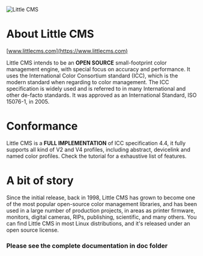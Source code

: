 
![Little CMS](doc/logo-small.png)

# About Little CMS
[www.littlecms.com](https://www.littlecms.com)

Little CMS intends to be an **OPEN SOURCE** small-footprint color management engine, with special focus on accuracy and performance. It uses the International Color Consortium standard (ICC), which is the modern standard when regarding to color management. The ICC specification is widely used and is referred to in many International and other de-facto standards. It was approved as an International Standard, ISO 15076-1, in 2005. 



# Conformance
Little CMS is a **FULL IMPLEMENTATION** of ICC specification 4.4, it fully supports all kind of V2 and V4 profiles, including abstract, devicelink and named color profiles. Check the tutorial for a exhaustive list of features. 


# A bit of story
Since the initial release, back in 1998, Little CMS has grown to become one of the most popular open-source color management libraries, and has been used in a large number of production projects, in areas as printer firmware, monitors, digital cameras, RIPs, publishing, scientific, and many others. You can find Little CMS in most Linux distributions, and it's released under an open source license. 

### Please see the complete documentation in doc folder
